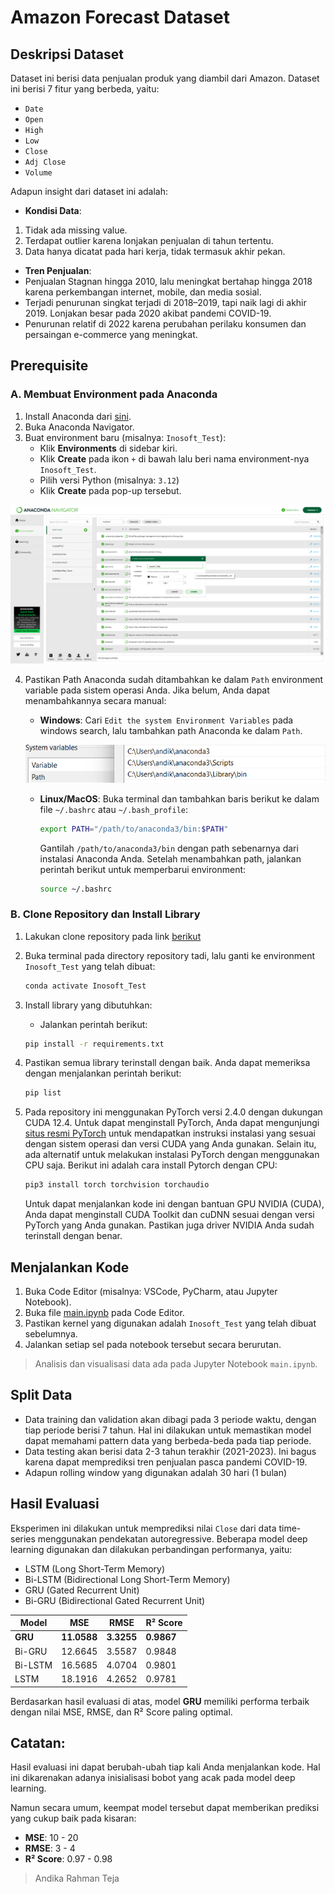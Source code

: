 # Amazon Forecast Dataset

## Deskripsi Dataset
Dataset ini berisi data penjualan produk yang diambil dari Amazon. Dataset ini berisi 7 fitur yang berbeda, yaitu:
- `Date`
- `Open`
- `High`
- `Low`
- `Close`
- `Adj Close`
- `Volume`

Adapun insight dari dataset ini adalah:
- **Kondisi Data**:
1. Tidak ada missing value.
2. Terdapat outlier karena lonjakan penjualan di tahun tertentu.
3. Data hanya dicatat pada hari kerja, tidak termasuk akhir pekan.

- **Tren Penjualan**:
- Penjualan Stagnan hingga 2010, lalu meningkat bertahap hingga 2018 karena perkembangan internet, mobile, dan media sosial.
- Terjadi penurunan singkat terjadi di 2018–2019, tapi naik lagi di akhir 2019. Lonjakan besar pada 2020 akibat pandemi COVID-19.
- Penurunan relatif di 2022 karena perubahan perilaku konsumen dan persaingan e-commerce yang meningkat.

## Prerequisite

### A. Membuat Environment pada Anaconda
1. Install Anaconda dari [sini](https://www.anaconda.com/products/distribution).
2. Buka Anaconda Navigator.
3. Buat environment baru (misalnya: `Inosoft_Test`):
   - Klik **Environments** di sidebar kiri.
   - Klik **Create** pada ikon `+` di bawah lalu beri nama environment-nya `Inosoft_Test`.
   - Pilih versi Python (misalnya: `3.12`)
   - Klik **Create** pada pop-up tersebut.

![create_env](/assets/create_env.png)

4. Pastikan Path Anaconda sudah ditambahkan ke dalam `Path` environment variable pada sistem operasi Anda. Jika belum, Anda dapat menambahkannya secara manual:
   - **Windows**: Cari `Edit the system Environment Variables` pada windows search, lalu tambahkan path Anaconda ke dalam `Path`.

   ![edit_path](/assets/edit_path.png)

    - **Linux/MacOS**: Buka terminal dan tambahkan baris berikut ke dalam file `~/.bashrc` atau `~/.bash_profile`:

      ```bash
      export PATH="/path/to/anaconda3/bin:$PATH"
      ```

      Gantilah `/path/to/anaconda3/bin` dengan path sebenarnya dari instalasi Anaconda Anda. Setelah menambahkan path, jalankan perintah berikut untuk memperbarui environment:

      ```bash
      source ~/.bashrc
      ```

### B. Clone Repository dan Install Library
1. Lakukan clone repository pada link [berikut]()
2. Buka terminal pada directory repository tadi, lalu ganti ke environment `Inosoft_Test` yang telah dibuat:
     
    ```bash
    conda activate Inosoft_Test
    ```

3. Install library yang dibutuhkan:
   - Jalankan perintah berikut:
    ```bash
    pip install -r requirements.txt
    ```

4. Pastikan semua library terinstall dengan baik. Anda dapat memeriksa dengan menjalankan perintah berikut:
    ```bash
    pip list
    ```

5. Pada repository ini menggunakan PyTorch versi 2.4.0 dengan dukungan CUDA 12.4. Untuk dapat menginstall PyTorch, Anda dapat mengunjungi [situs resmi PyTorch](https://pytorch.org/get-started/locally/) untuk mendapatkan instruksi instalasi yang sesuai dengan sistem operasi dan versi CUDA yang Anda gunakan. Selain itu, ada alternatif untuk melakukan instalasi PyTorch dengan menggunakan CPU saja. Berikut ini adalah cara install Pytorch dengan CPU:

    ```bash
    pip3 install torch torchvision torchaudio
    ```
    
    Untuk dapat menjalankan kode ini dengan bantuan GPU NVIDIA (CUDA), Anda dapat menginstall CUDA Toolkit dan cuDNN sesuai dengan versi PyTorch yang Anda gunakan. Pastikan juga driver NVIDIA Anda sudah terinstall dengan benar.

## Menjalankan Kode
1. Buka Code Editor (misalnya: VSCode, PyCharm, atau Jupyter Notebook).
2. Buka file [main.ipynb](main.ipynb) pada Code Editor.
3. Pastikan kernel yang digunakan adalah `Inosoft_Test` yang telah dibuat sebelumnya.
4. Jalankan setiap sel pada notebook tersebut secara berurutan.

> Analisis dan visualisasi data ada pada Jupyter Notebook `main.ipynb`.

## Split Data
- Data training dan validation akan dibagi pada 3 periode waktu, dengan tiap periode berisi 7 tahun. Hal ini dilakukan untuk memastikan model dapat memahami pattern data yang berbeda-beda pada tiap periode.
- Data testing akan berisi data 2-3 tahun terakhir (2021-2023). Ini bagus karena dapat memprediksi tren penjualan pasca pandemi COVID-19.
- Adapun rolling window yang digunakan adalah 30 hari (1 bulan)

## Hasil Evaluasi
Eksperimen ini dilakukan untuk memprediksi nilai `Close` dari data time-series menggunakan pendekatan autoregressive. Beberapa model deep learning digunakan dan dilakukan perbandingan performanya, yaitu:

- LSTM (Long Short-Term Memory)
- Bi-LSTM (Bidirectional Long Short-Term Memory)
- GRU (Gated Recurrent Unit)
- Bi-GRU (Bidirectional Gated Recurrent Unit)

| Model   | MSE         | RMSE       | R² Score   |
| ------- | ----------- | ---------- | ---------- |
| **GRU** | **11.0588** | **3.3255** | **0.9867** |
| Bi-GRU  | 12.6645     | 3.5587     | 0.9848     |
| Bi-LSTM | 16.5685     | 4.0704     | 0.9801     |
| LSTM    | 18.1916     | 4.2652     | 0.9781     |

Berdasarkan hasil evaluasi di atas, model **GRU** memiliki performa terbaik dengan nilai MSE, RMSE, dan R² Score paling optimal.

## Catatan: 

Hasil evaluasi ini dapat berubah-ubah tiap kali Anda menjalankan kode. Hal ini dikarenakan adanya inisialisasi bobot yang acak pada model deep learning.

Namun secara umum, keempat model tersebut dapat memberikan prediksi yang cukup baik pada kisaran:

- **MSE**: 10 - 20
- **RMSE**: 3 - 4
- **R² Score**: 0.97 - 0.98

> Andika Rahman Teja
